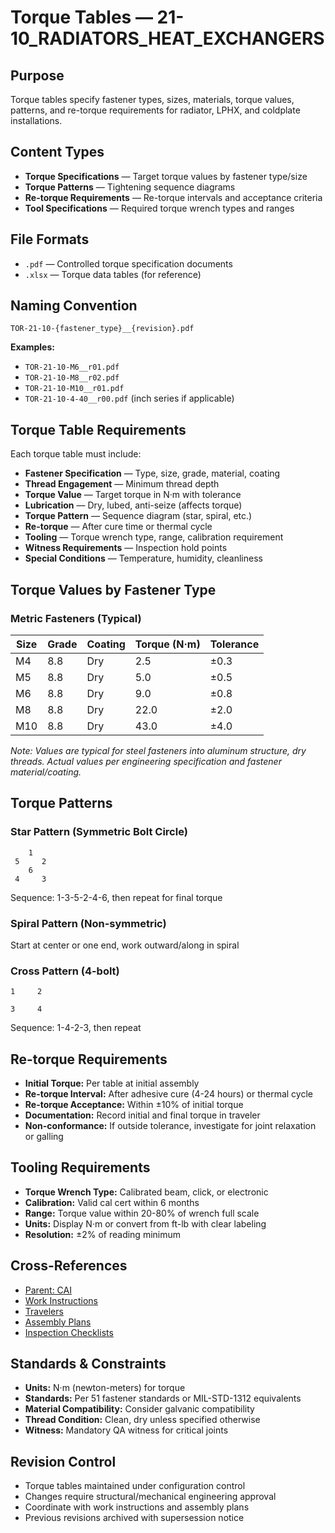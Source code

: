 # Torque Tables — 21-10_RADIATORS_HEAT_EXCHANGERS

## Purpose

Torque tables specify fastener types, sizes, materials, torque values, patterns, and re-torque requirements for radiator, LPHX, and coldplate installations.

## Content Types

- **Torque Specifications** — Target torque values by fastener type/size
- **Torque Patterns** — Tightening sequence diagrams
- **Re-torque Requirements** — Re-torque intervals and acceptance criteria
- **Tool Specifications** — Required torque wrench types and ranges

## File Formats

- `.pdf` — Controlled torque specification documents
- `.xlsx` — Torque data tables (for reference)

## Naming Convention

```
TOR-21-10-{fastener_type}__{revision}.pdf
```

**Examples:**
- `TOR-21-10-M6__r01.pdf`
- `TOR-21-10-M8__r02.pdf`
- `TOR-21-10-M10__r01.pdf`
- `TOR-21-10-4-40__r00.pdf` (inch series if applicable)

## Torque Table Requirements

Each torque table must include:
- **Fastener Specification** — Type, size, grade, material, coating
- **Thread Engagement** — Minimum thread depth
- **Torque Value** — Target torque in N·m with tolerance
- **Lubrication** — Dry, lubed, anti-seize (affects torque)
- **Torque Pattern** — Sequence diagram (star, spiral, etc.)
- **Re-torque** — After cure time or thermal cycle
- **Tooling** — Torque wrench type, range, calibration requirement
- **Witness Requirements** — Inspection hold points
- **Special Conditions** — Temperature, humidity, cleanliness

## Torque Values by Fastener Type

### Metric Fasteners (Typical)

| Size | Grade | Coating | Torque (N·m) | Tolerance |
|------|-------|---------|--------------|-----------|
| M4   | 8.8   | Dry     | 2.5          | ±0.3      |
| M5   | 8.8   | Dry     | 5.0          | ±0.5      |
| M6   | 8.8   | Dry     | 9.0          | ±0.8      |
| M8   | 8.8   | Dry     | 22.0         | ±2.0      |
| M10  | 8.8   | Dry     | 43.0         | ±4.0      |

*Note: Values are typical for steel fasteners into aluminum structure, dry threads. Actual values per engineering specification and fastener material/coating.*

## Torque Patterns

### Star Pattern (Symmetric Bolt Circle)
```
    1
 5     2
    6
 4     3
```
Sequence: 1-3-5-2-4-6, then repeat for final torque

### Spiral Pattern (Non-symmetric)
Start at center or one end, work outward/along in spiral

### Cross Pattern (4-bolt)
```
1     2

3     4
```
Sequence: 1-4-2-3, then repeat

## Re-torque Requirements

- **Initial Torque:** Per table at initial assembly
- **Re-torque Interval:** After adhesive cure (4-24 hours) or thermal cycle
- **Re-torque Acceptance:** Within ±10% of initial torque
- **Documentation:** Record initial and final torque in traveler
- **Non-conformance:** If outside tolerance, investigate for joint relaxation or galling

## Tooling Requirements

- **Torque Wrench Type:** Calibrated beam, click, or electronic
- **Calibration:** Valid cal cert within 6 months
- **Range:** Torque value within 20-80% of wrench full scale
- **Units:** Display N·m or convert from ft-lb with clear labeling
- **Resolution:** ±2% of reading minimum

## Cross-References

- [Parent: CAI](../README.md)
- [Work Instructions](../work_instructions/README.md)
- [Travelers](../travelers/README.md)
- [Assembly Plans](../assembly_plans/README.md)
- [Inspection Checklists](../inspection_checklists/README.md)

## Standards & Constraints

- **Units:** N·m (newton-meters) for torque
- **Standards:** Per 51 fastener standards or MIL-STD-1312 equivalents
- **Material Compatibility:** Consider galvanic compatibility
- **Thread Condition:** Clean, dry unless specified otherwise
- **Witness:** Mandatory QA witness for critical joints

## Revision Control

- Torque tables maintained under configuration control
- Changes require structural/mechanical engineering approval
- Coordinate with work instructions and assembly plans
- Previous revisions archived with supersession notice
